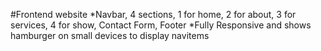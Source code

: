#Frontend website
*Navbar, 4 sections, 1 for home, 2 for about, 3 for services, 4 for show, Contact Form, Footer
*Fully Responsive and shows hamburger on small devices to display navitems
